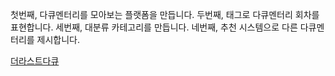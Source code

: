 첫번째, 다큐멘터리를 모아보는 플랫폼을 만듭니다.
두번째, 태그로 다큐멘터리 회차를 표현합니다.
세번째, 대분류 카테고리를 만듭니다.
네번째, 추천 시스템으로 다른 다큐멘터리를 제시합니다.

[더라스트다큐 ](thelastdocu.github.io)
